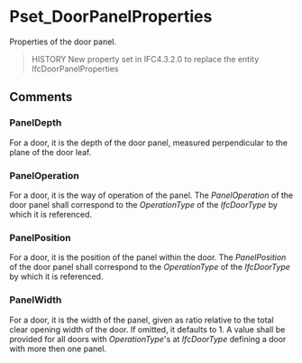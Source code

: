 # Pset_DoorPanelProperties

Properties of the door panel.
<!-- end of short definition -->

> HISTORY New property set in IFC4.3.2.0 to replace the entity IfcDoorPanelProperties

## Comments

### PanelDepth
For a door, it is the depth of the door panel, measured perpendicular to the plane of the door leaf.

### PanelOperation
For a door, it is the way of operation of the panel. The _PanelOperation_ of the door panel shall correspond to the _OperationType_ of the _IfcDoorType_ by which it is referenced.

### PanelPosition
For a door, it is the position of the panel within the door. The _PanelPosition_ of the door panel shall correspond to the _OperationType_ of the _IfcDoorType_ by which it is referenced.

### PanelWidth
For a door, it is the width of the panel, given as ratio relative to the total clear opening width of the door. If omitted, it defaults to 1. A value shall be provided for all doors with _OperationType_'s at _IfcDoorType_ defining a door with more then one panel.